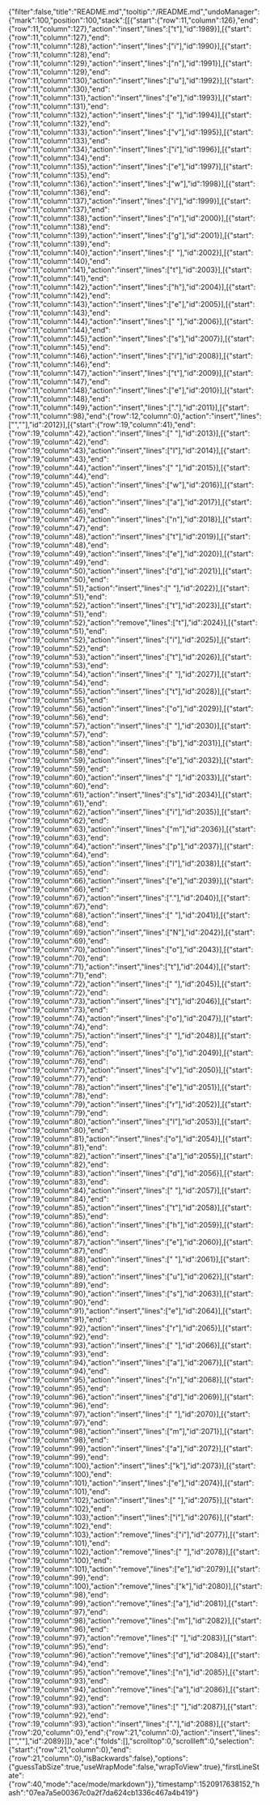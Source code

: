 {"filter":false,"title":"README.md","tooltip":"/README.md","undoManager":{"mark":100,"position":100,"stack":[[{"start":{"row":11,"column":126},"end":{"row":11,"column":127},"action":"insert","lines":["t"],"id":1989}],[{"start":{"row":11,"column":127},"end":{"row":11,"column":128},"action":"insert","lines":["i"],"id":1990}],[{"start":{"row":11,"column":128},"end":{"row":11,"column":129},"action":"insert","lines":["n"],"id":1991}],[{"start":{"row":11,"column":129},"end":{"row":11,"column":130},"action":"insert","lines":["u"],"id":1992}],[{"start":{"row":11,"column":130},"end":{"row":11,"column":131},"action":"insert","lines":["e"],"id":1993}],[{"start":{"row":11,"column":131},"end":{"row":11,"column":132},"action":"insert","lines":[" "],"id":1994}],[{"start":{"row":11,"column":132},"end":{"row":11,"column":133},"action":"insert","lines":["v"],"id":1995}],[{"start":{"row":11,"column":133},"end":{"row":11,"column":134},"action":"insert","lines":["i"],"id":1996}],[{"start":{"row":11,"column":134},"end":{"row":11,"column":135},"action":"insert","lines":["e"],"id":1997}],[{"start":{"row":11,"column":135},"end":{"row":11,"column":136},"action":"insert","lines":["w"],"id":1998}],[{"start":{"row":11,"column":136},"end":{"row":11,"column":137},"action":"insert","lines":["i"],"id":1999}],[{"start":{"row":11,"column":137},"end":{"row":11,"column":138},"action":"insert","lines":["n"],"id":2000}],[{"start":{"row":11,"column":138},"end":{"row":11,"column":139},"action":"insert","lines":["g"],"id":2001}],[{"start":{"row":11,"column":139},"end":{"row":11,"column":140},"action":"insert","lines":[" "],"id":2002}],[{"start":{"row":11,"column":140},"end":{"row":11,"column":141},"action":"insert","lines":["t"],"id":2003}],[{"start":{"row":11,"column":141},"end":{"row":11,"column":142},"action":"insert","lines":["h"],"id":2004}],[{"start":{"row":11,"column":142},"end":{"row":11,"column":143},"action":"insert","lines":["e"],"id":2005}],[{"start":{"row":11,"column":143},"end":{"row":11,"column":144},"action":"insert","lines":[" "],"id":2006}],[{"start":{"row":11,"column":144},"end":{"row":11,"column":145},"action":"insert","lines":["s"],"id":2007}],[{"start":{"row":11,"column":145},"end":{"row":11,"column":146},"action":"insert","lines":["i"],"id":2008}],[{"start":{"row":11,"column":146},"end":{"row":11,"column":147},"action":"insert","lines":["t"],"id":2009}],[{"start":{"row":11,"column":147},"end":{"row":11,"column":148},"action":"insert","lines":["e"],"id":2010}],[{"start":{"row":11,"column":148},"end":{"row":11,"column":149},"action":"insert","lines":["."],"id":2011}],[{"start":{"row":11,"column":98},"end":{"row":12,"column":0},"action":"insert","lines":["",""],"id":2012}],[{"start":{"row":19,"column":41},"end":{"row":19,"column":42},"action":"insert","lines":[" "],"id":2013}],[{"start":{"row":19,"column":42},"end":{"row":19,"column":43},"action":"insert","lines":["I"],"id":2014}],[{"start":{"row":19,"column":43},"end":{"row":19,"column":44},"action":"insert","lines":[" "],"id":2015}],[{"start":{"row":19,"column":44},"end":{"row":19,"column":45},"action":"insert","lines":["w"],"id":2016}],[{"start":{"row":19,"column":45},"end":{"row":19,"column":46},"action":"insert","lines":["a"],"id":2017}],[{"start":{"row":19,"column":46},"end":{"row":19,"column":47},"action":"insert","lines":["n"],"id":2018}],[{"start":{"row":19,"column":47},"end":{"row":19,"column":48},"action":"insert","lines":["t"],"id":2019}],[{"start":{"row":19,"column":48},"end":{"row":19,"column":49},"action":"insert","lines":["e"],"id":2020}],[{"start":{"row":19,"column":49},"end":{"row":19,"column":50},"action":"insert","lines":["d"],"id":2021}],[{"start":{"row":19,"column":50},"end":{"row":19,"column":51},"action":"insert","lines":[" "],"id":2022}],[{"start":{"row":19,"column":51},"end":{"row":19,"column":52},"action":"insert","lines":["t"],"id":2023}],[{"start":{"row":19,"column":51},"end":{"row":19,"column":52},"action":"remove","lines":["t"],"id":2024}],[{"start":{"row":19,"column":51},"end":{"row":19,"column":52},"action":"insert","lines":["i"],"id":2025}],[{"start":{"row":19,"column":52},"end":{"row":19,"column":53},"action":"insert","lines":["t"],"id":2026}],[{"start":{"row":19,"column":53},"end":{"row":19,"column":54},"action":"insert","lines":[" "],"id":2027}],[{"start":{"row":19,"column":54},"end":{"row":19,"column":55},"action":"insert","lines":["t"],"id":2028}],[{"start":{"row":19,"column":55},"end":{"row":19,"column":56},"action":"insert","lines":["o"],"id":2029}],[{"start":{"row":19,"column":56},"end":{"row":19,"column":57},"action":"insert","lines":[" "],"id":2030}],[{"start":{"row":19,"column":57},"end":{"row":19,"column":58},"action":"insert","lines":["b"],"id":2031}],[{"start":{"row":19,"column":58},"end":{"row":19,"column":59},"action":"insert","lines":["e"],"id":2032}],[{"start":{"row":19,"column":59},"end":{"row":19,"column":60},"action":"insert","lines":[" "],"id":2033}],[{"start":{"row":19,"column":60},"end":{"row":19,"column":61},"action":"insert","lines":["s"],"id":2034}],[{"start":{"row":19,"column":61},"end":{"row":19,"column":62},"action":"insert","lines":["i"],"id":2035}],[{"start":{"row":19,"column":62},"end":{"row":19,"column":63},"action":"insert","lines":["m"],"id":2036}],[{"start":{"row":19,"column":63},"end":{"row":19,"column":64},"action":"insert","lines":["p"],"id":2037}],[{"start":{"row":19,"column":64},"end":{"row":19,"column":65},"action":"insert","lines":["l"],"id":2038}],[{"start":{"row":19,"column":65},"end":{"row":19,"column":66},"action":"insert","lines":["e"],"id":2039}],[{"start":{"row":19,"column":66},"end":{"row":19,"column":67},"action":"insert","lines":["."],"id":2040}],[{"start":{"row":19,"column":67},"end":{"row":19,"column":68},"action":"insert","lines":[" "],"id":2041}],[{"start":{"row":19,"column":68},"end":{"row":19,"column":69},"action":"insert","lines":["N"],"id":2042}],[{"start":{"row":19,"column":69},"end":{"row":19,"column":70},"action":"insert","lines":["o"],"id":2043}],[{"start":{"row":19,"column":70},"end":{"row":19,"column":71},"action":"insert","lines":["t"],"id":2044}],[{"start":{"row":19,"column":71},"end":{"row":19,"column":72},"action":"insert","lines":[" "],"id":2045}],[{"start":{"row":19,"column":72},"end":{"row":19,"column":73},"action":"insert","lines":["t"],"id":2046}],[{"start":{"row":19,"column":73},"end":{"row":19,"column":74},"action":"insert","lines":["o"],"id":2047}],[{"start":{"row":19,"column":74},"end":{"row":19,"column":75},"action":"insert","lines":[" "],"id":2048}],[{"start":{"row":19,"column":75},"end":{"row":19,"column":76},"action":"insert","lines":["o"],"id":2049}],[{"start":{"row":19,"column":76},"end":{"row":19,"column":77},"action":"insert","lines":["v"],"id":2050}],[{"start":{"row":19,"column":77},"end":{"row":19,"column":78},"action":"insert","lines":["e"],"id":2051}],[{"start":{"row":19,"column":78},"end":{"row":19,"column":79},"action":"insert","lines":["r"],"id":2052}],[{"start":{"row":19,"column":79},"end":{"row":19,"column":80},"action":"insert","lines":["l"],"id":2053}],[{"start":{"row":19,"column":80},"end":{"row":19,"column":81},"action":"insert","lines":["o"],"id":2054}],[{"start":{"row":19,"column":81},"end":{"row":19,"column":82},"action":"insert","lines":["a"],"id":2055}],[{"start":{"row":19,"column":82},"end":{"row":19,"column":83},"action":"insert","lines":["d"],"id":2056}],[{"start":{"row":19,"column":83},"end":{"row":19,"column":84},"action":"insert","lines":[" "],"id":2057}],[{"start":{"row":19,"column":84},"end":{"row":19,"column":85},"action":"insert","lines":["t"],"id":2058}],[{"start":{"row":19,"column":85},"end":{"row":19,"column":86},"action":"insert","lines":["h"],"id":2059}],[{"start":{"row":19,"column":86},"end":{"row":19,"column":87},"action":"insert","lines":["e"],"id":2060}],[{"start":{"row":19,"column":87},"end":{"row":19,"column":88},"action":"insert","lines":[" "],"id":2061}],[{"start":{"row":19,"column":88},"end":{"row":19,"column":89},"action":"insert","lines":["u"],"id":2062}],[{"start":{"row":19,"column":89},"end":{"row":19,"column":90},"action":"insert","lines":["s"],"id":2063}],[{"start":{"row":19,"column":90},"end":{"row":19,"column":91},"action":"insert","lines":["e"],"id":2064}],[{"start":{"row":19,"column":91},"end":{"row":19,"column":92},"action":"insert","lines":["r"],"id":2065}],[{"start":{"row":19,"column":92},"end":{"row":19,"column":93},"action":"insert","lines":[" "],"id":2066}],[{"start":{"row":19,"column":93},"end":{"row":19,"column":94},"action":"insert","lines":["a"],"id":2067}],[{"start":{"row":19,"column":94},"end":{"row":19,"column":95},"action":"insert","lines":["n"],"id":2068}],[{"start":{"row":19,"column":95},"end":{"row":19,"column":96},"action":"insert","lines":["d"],"id":2069}],[{"start":{"row":19,"column":96},"end":{"row":19,"column":97},"action":"insert","lines":[" "],"id":2070}],[{"start":{"row":19,"column":97},"end":{"row":19,"column":98},"action":"insert","lines":["m"],"id":2071}],[{"start":{"row":19,"column":98},"end":{"row":19,"column":99},"action":"insert","lines":["a"],"id":2072}],[{"start":{"row":19,"column":99},"end":{"row":19,"column":100},"action":"insert","lines":["k"],"id":2073}],[{"start":{"row":19,"column":100},"end":{"row":19,"column":101},"action":"insert","lines":["e"],"id":2074}],[{"start":{"row":19,"column":101},"end":{"row":19,"column":102},"action":"insert","lines":[" "],"id":2075}],[{"start":{"row":19,"column":102},"end":{"row":19,"column":103},"action":"insert","lines":["i"],"id":2076}],[{"start":{"row":19,"column":102},"end":{"row":19,"column":103},"action":"remove","lines":["i"],"id":2077}],[{"start":{"row":19,"column":101},"end":{"row":19,"column":102},"action":"remove","lines":[" "],"id":2078}],[{"start":{"row":19,"column":100},"end":{"row":19,"column":101},"action":"remove","lines":["e"],"id":2079}],[{"start":{"row":19,"column":99},"end":{"row":19,"column":100},"action":"remove","lines":["k"],"id":2080}],[{"start":{"row":19,"column":98},"end":{"row":19,"column":99},"action":"remove","lines":["a"],"id":2081}],[{"start":{"row":19,"column":97},"end":{"row":19,"column":98},"action":"remove","lines":["m"],"id":2082}],[{"start":{"row":19,"column":96},"end":{"row":19,"column":97},"action":"remove","lines":[" "],"id":2083}],[{"start":{"row":19,"column":95},"end":{"row":19,"column":96},"action":"remove","lines":["d"],"id":2084}],[{"start":{"row":19,"column":94},"end":{"row":19,"column":95},"action":"remove","lines":["n"],"id":2085}],[{"start":{"row":19,"column":93},"end":{"row":19,"column":94},"action":"remove","lines":["a"],"id":2086}],[{"start":{"row":19,"column":92},"end":{"row":19,"column":93},"action":"remove","lines":[" "],"id":2087}],[{"start":{"row":19,"column":92},"end":{"row":19,"column":93},"action":"insert","lines":["."],"id":2088}],[{"start":{"row":20,"column":0},"end":{"row":21,"column":0},"action":"insert","lines":["",""],"id":2089}]]},"ace":{"folds":[],"scrolltop":0,"scrollleft":0,"selection":{"start":{"row":21,"column":0},"end":{"row":21,"column":0},"isBackwards":false},"options":{"guessTabSize":true,"useWrapMode":false,"wrapToView":true},"firstLineState":{"row":40,"mode":"ace/mode/markdown"}},"timestamp":1520917638152,"hash":"07ea7a5e00367c0a2f7da624cb1336c467a4b419"}